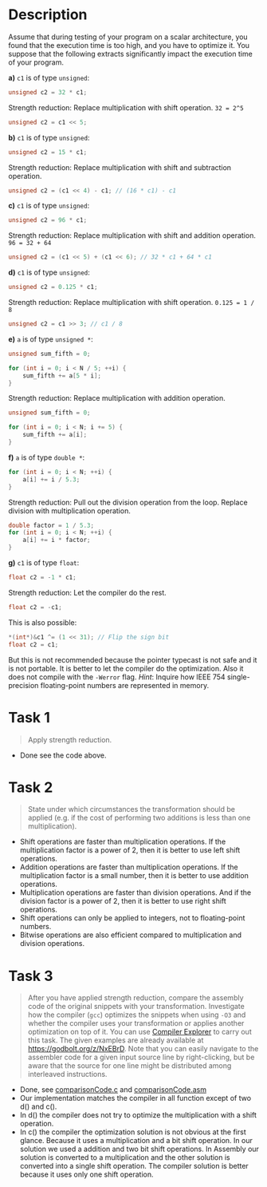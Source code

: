 # Description

Assume that during testing of your program on a scalar architecture, you found that the execution time is too high, and you have to optimize it. You suppose that the following extracts significantly impact the execution time of your program.

**a)** `c1` is of type `unsigned`:

```C
unsigned c2 = 32 * c1;
```
Strength reduction: Replace multiplication with shift operation.  `32 = 2^5`
```C
unsigned c2 = c1 << 5;

```

**b)** `c1` is of type `unsigned`:

```C
unsigned c2 = 15 * c1;
```

Strength reduction: Replace multiplication with shift and subtraction operation.
```C	
unsigned c2 = (c1 << 4) - c1; // (16 * c1) - c1
```

**c)** `c1` is of type `unsigned`:

```C
unsigned c2 = 96 * c1;
```

Strength reduction: Replace multiplication with shift and addition operation. `96 = 32 + 64`
```C
unsigned c2 = (c1 << 5) + (c1 << 6); // 32 * c1 + 64 * c1
```
**d)** `c1` is of type `unsigned`:

```C
unsigned c2 = 0.125 * c1;
```

Strength reduction: Replace multiplication with shift operation. `0.125 = 1 / 8`
```C
unsigned c2 = c1 >> 3; // c1 / 8

```

**e)** `a` is of type `unsigned *`:

```C
unsigned sum_fifth = 0;

for (int i = 0; i < N / 5; ++i) {
    sum_fifth += a[5 * i];
}
```

Strength reduction: Replace multiplication with addition operation.
```C
unsigned sum_fifth = 0;

for (int i = 0; i < N; i += 5) {
    sum_fifth += a[i];
}
```


**f)** `a` is of type `double *`:

```C
for (int i = 0; i < N; ++i) {
    a[i] += i / 5.3;
}
```

Strength reduction: Pull out the division operation from the loop. Replace division with multiplication operation.
```C
double factor = 1 / 5.3;
for (int i = 0; i < N; ++i) {
    a[i] += i * factor; 
}
```

**g)** `c1` is of type `float`:

```C
float c2 = -1 * c1;
```

Strength reduction: Let the compiler do the rest.
```C
float c2 = -c1; 
```
This is also possible:
```C
*(int*)&c1 ^= (1 << 31); // Flip the sign bit
float c2 = c1;
```
But this is not recommended because the pointer typecast is not safe and it is not portable. It is better to let the compiler do the optimization. Also it does not compile with the `-Werror` flag.
_Hint_: Inquire how IEEE 754 single-precision floating-point numbers are represented in memory.

# Task 1

> Apply strength reduction.
- Done see the code above.


# Task 2

> State under which circumstances the transformation should be applied (e.g. if the cost of performing two additions is less than one multiplication).
- Shift operations are faster than multiplication operations. If the multiplication factor is a power of 2, then it is better to use left shift operations.
- Addition operations are faster than multiplication operations. If the multiplication factor is a small number, then it is better to use addition operations.
- Multiplication operations are faster than division operations. And if the division factor is a power of 2, then it is better to use right shift operations.
- Shift operations can only be applied to integers, not to floating-point numbers.
- Bitwise operations are also efficient compared to multiplication and division operations.


# Task 3

> After you have applied strength reduction, compare the assembly code of the original snippets with your transformation. Investigate how the compiler (`gcc`) optimizes the snippets when using `-O3` and whether the compiler uses your transformation or applies another optimization on top of it. You can use [Compiler Explorer](https://godbolt.org/) to carry out this task. The given examples are already available at <https://godbolt.org/z/NxEBrD>. Note that you can easily navigate to the assembler code for a given input source line by right-clicking, but be aware that the source for one line might be distributed among interleaved instructions.

- Done, see [comparisonCode.c](comparisonCode.c) and [comparisonCode.asm](comparisonCode.asm)
- Our implementation matches the compiler in all function except of two d() and c().
- In d() the compiler does not try to optimize the multiplication with a shift operation.
- In c() the compiler the optimization solution is not obvious at the first glance. Because it uses a multiplication and a bit shift operation. In our solution we used a addition and two bit shift operations. In Assembly our solution is converted to a multiplication and the other solution is converted into a single shift operation. The compiler solution is better because it uses only one shift operation.